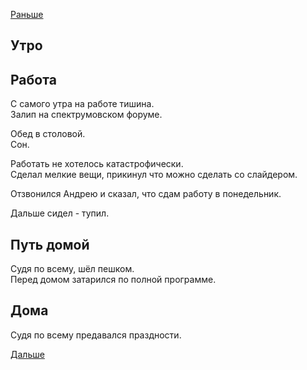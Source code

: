 [Раньше](2019.11.07.md)
## Утро
## Работа
С самого утра на работе тишина.  
Залип на спектрумовском форуме.

Обед в столовой.  
Сон.

Работать не хотелось катастрофически.  
Сделал мелкие вещи, прикинул что можно сделать со слайдером.

Отзвонился Андрею и сказал, что сдам работу в понедельник.

Дальше сидел - тупил.
## Путь домой
Судя по всему, шёл пешком.  
Перед домом затарился по полной программе.
## Дома
Судя по всему предавался праздности.

[Дальше](2019.11.09.md)